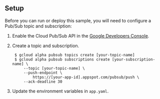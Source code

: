 ## Setup

Before you can run or deploy this sample, you will need to configure a Pub/Sub topic and subscription:

1. Enable the Cloud Pub/Sub API in the [Google Developers Console](https://console.developers.google.com/project/_/apiui/apiview/pubsub/overview).

2. Create a topic and subscription.

        $ gcloud alpha pubsub topics create [your-topic-name]
        $ gcloud alpha pubsub subscriptions create [your-subscription-name] \
            --topic [your-topic-name] \
            --push-endpoint \
                https://[your-app-id].appspot.com/pubsub/push \
            --ack-deadline 30

3. Update the environment variables in `app.yaml`.
